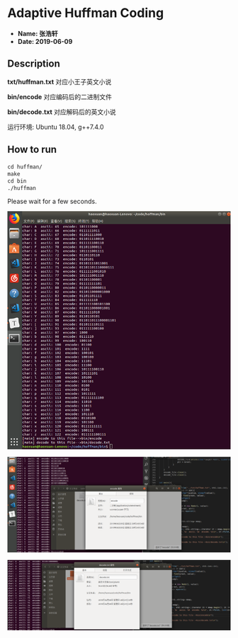 # Adaptive Huffman Coding

- **Name: 张浩轩**
- **Date: 2019-06-09**



## Description

**txt/huffman.txt** 对应小王子英文小说

**bin/encode** 对应编码后的二进制文件

**bin/decode.txt** 对应解码后的英文小说

运行环境: Ubuntu 18.04, g++7.4.0



## How to run

```shell
cd huffman/
make
cd bin
./huffman
```

Please wait for a few seconds.

![run](asset/run.png)

![encode](asset/encode.png)

![decode](asset/decode.png)


